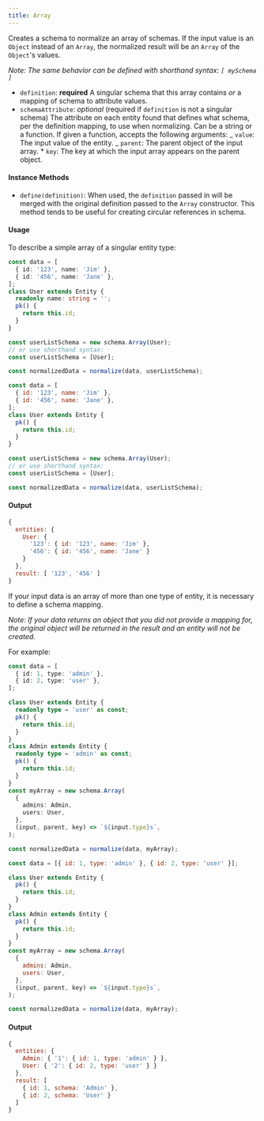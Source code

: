 ```yaml
---
title: Array
---
```


Creates a schema to normalize an array of schemas. If the input value is an `Object` instead of an `Array`, the normalized result will be an `Array` of the `Object`'s values.

_Note: The same behavior can be defined with shorthand syntax: `[ mySchema ]`_

- `definition`: **required** A singular schema that this array contains _or_ a mapping of schema to attribute values.
- `schemaAttribute`: _optional_ (required if `definition` is not a singular schema) The attribute on each entity found that defines what schema, per the definition mapping, to use when normalizing.
  Can be a string or a function. If given a function, accepts the following arguments:
  _ `value`: The input value of the entity.
  _ `parent`: The parent object of the input array. \* `key`: The key at which the input array appears on the parent object.

#### Instance Methods

- `define(definition)`: When used, the `definition` passed in will be merged with the original definition passed to the `Array` constructor. This method tends to be useful for creating circular references in schema.

#### Usage

To describe a simple array of a singular entity type:

<!--DOCUSAURUS_CODE_TABS-->
<!--TypeScript-->

```typescript
const data = [
  { id: '123', name: 'Jim' },
  { id: '456', name: 'Jane' },
];
class User extends Entity {
  readonly name: string = '';
  pk() {
    return this.id;
  }
}

const userListSchema = new schema.Array(User);
// or use shorthand syntax:
const userListSchema = [User];

const normalizedData = normalize(data, userListSchema);
```

<!--Javascript-->

```js
const data = [
  { id: '123', name: 'Jim' },
  { id: '456', name: 'Jane' },
];
class User extends Entity {
  pk() {
    return this.id;
  }
}

const userListSchema = new schema.Array(User);
// or use shorthand syntax:
const userListSchema = [User];

const normalizedData = normalize(data, userListSchema);
```

<!--END_DOCUSAURUS_CODE_TABS-->

#### Output

```js
{
  entities: {
    User: {
      '123': { id: '123', name: 'Jim' },
      '456': { id: '456', name: 'Jane' }
    }
  },
  result: [ '123', '456' ]
}
```

If your input data is an array of more than one type of entity, it is necessary to define a schema mapping.

_Note: If your data returns an object that you did not provide a mapping for, the original object will be returned in the result and an entity will not be created._

For example:

<!--DOCUSAURUS_CODE_TABS-->
<!--TypeScript-->

```typescript
const data = [
  { id: 1, type: 'admin' },
  { id: 2, type: 'user' },
];

class User extends Entity {
  readonly type = 'user' as const;
  pk() {
    return this.id;
  }
}
class Admin extends Entity {
  readonly type = 'admin' as const;
  pk() {
    return this.id;
  }
}
const myArray = new schema.Array(
  {
    admins: Admin,
    users: User,
  },
  (input, parent, key) => `${input.type}s`,
);

const normalizedData = normalize(data, myArray);
```

<!--Javascript-->

```js
const data = [{ id: 1, type: 'admin' }, { id: 2, type: 'user' }];

class User extends Entity {
  pk() {
    return this.id;
  }
}
class Admin extends Entity {
  pk() {
    return this.id;
  }
}
const myArray = new schema.Array(
  {
    admins: Admin,
    users: User,
  },
  (input, parent, key) => `${input.type}s`,
);

const normalizedData = normalize(data, myArray);
```

<!--END_DOCUSAURUS_CODE_TABS-->

#### Output

```js
{
  entities: {
    Admin: { '1': { id: 1, type: 'admin' } },
    User: { '2': { id: 2, type: 'user' } }
  },
  result: [
    { id: 1, schema: 'Admin' },
    { id: 2, schema: 'User' }
  ]
}
```
